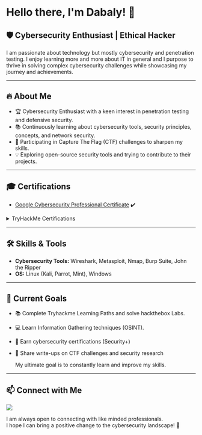 # Hello there, I'm Dabaly! 👋

## 🛡️ Cybersecurity Enthusiast | Ethical Hacker

I am passionate about technology but mostly cybersecurity and penetration testing. I enjoy learning more and more about IT in general and I purpose to thrive in solving complex cybersecurity challenges while showcasing my journey and achievements.  


---

## 🔥 About Me
- 🏆 Cybersecurity Enthusiast with a keen interest in penetration testing and defensive security.
- 📚 Continuously learning about cybersecurity tools, security principles, concepts, and network security.
- 🎯 Participating in Capture The Flag (CTF) challenges to sharpen my skills.
- 💡 Exploring open-source security tools and trying to contribute to their projects.

---


## 🎓 Certifications
- [Google Cybersecurity Professional Certificate](https://github.com/dabaly/GCPC/blob/main/README.md) ✔️

<details>
  <summary>TryHackMe Certifications</summary>
  <p>Pre Security ✔️</p>
  <p>Cybersecurity 101 ✔️</p>
  <p>Junior Penetration Tester 🛠️</p>
  <p>Web App Hacking 🛠️</p>
</details>


---


## 🛠️ Skills & Tools
- **Cybersecurity Tools:** Wireshark, Metasploit, Nmap, Burp Suite, John the Ripper
- **OS:** Linux (Kali, Parrot, Mint), Windows

---

## 🎯 Current Goals
- 📚 Complete Tryhackme Learning Paths and solve hackthebox Labs.
- 💻 Learn Information Gathering techniques (OSINT).
- 🏅 Earn cybersecurity certifications (Security+)
- 📖 Share write-ups on CTF challenges and security research
  
  My ultimate goal is to constantly learn and improve my skills.

---

## 📫 Connect with Me
 <a href="https://linkedin.com/in/samueldabalyhailu/"><img src="https://img.shields.io/badge/-LinkedIn-0072b1?&style=for-the-badge&logo=linkedin&logoColor=white" /></a>

I am always open to connecting with like minded professionals.  
I hope I can bring a positive change to the cybersecurity landscape! 🚀


<!--
**dabaly/dabaly** is a ✨ _special_ ✨ repository because its `README.md` (this file) appears on your GitHub profile.

Here are some ideas to get you started:

- 🔭 I’m currently working on ...
- 🌱 I’m currently learning ...
- 👯 I’m looking to collaborate on ...
- 🤔 I’m looking for help with ...
- 💬 Ask me about ...
- 📫 How to reach me: ...
- 😄 Pronouns: ...
- ⚡ Fun fact: ...
-->
